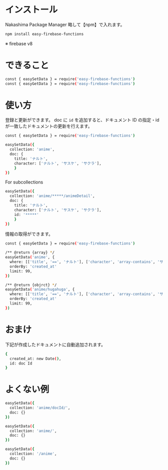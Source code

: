 # インストール

Nakashima Package Manager
略して【npm】で入れます。

```bash
npm install easy-firebase-functions
```

※ firebase v8

# できること

```bash
const { easySetData } = require('easy-firebase-functions')
const { easyGetData } = require('easy-firebase-functions')
```

# 使い方

登録と更新ができます。 doc に `id` を追加すると、ドキュメント ID の指定・id が一致したドキュメントの更新を行えます。

```bash
const { easySetData } = require('easy-firebase-functions')

easySetData({
  collection: 'anime',
  doc: {
    title: 'ナルト',
    character: ['ナルト', 'サスケ', 'サクラ'],
    }
})
```

For subcollections

```bash
easySetData({
  collection: 'anime/*****/animeDetail',
  doc: {
    title: 'ナルト',
    character: ['ナルト', 'サスケ', 'サクラ'],
    id: '*****'
    }
})
```

情報の取得ができます。

```bash
const { easyGetData } = require('easy-firebase-functions')

/** @return {array} */
easyGetData('anime', {
  where: [['title', '==', 'ナルト'], ['character', 'array-contains', 'サスケ']],
  orderBy: 'created_at'
  limit: 99,
})

/** @return {objrct} */
easyGetData('anime/hugahuga', {
  where: [['title', '==', 'ナルト'], ['character', 'array-contains', 'サスケ']],
  orderBy: 'created_at'
  limit: 99,
})
```

# おまけ

下記が作成したドキュメントに自動追加されます。

```bash
{
  created_at: new Date(),
  id: doc Id
}
```

# よくない例

```bash
easySetData({
  collection: 'anime/docId/',
  doc: {}
})

easySetData({
  collection: 'anime/',
  doc: {}
})

easySetData({
  collection: '/anime',
  doc: {}
})
```
